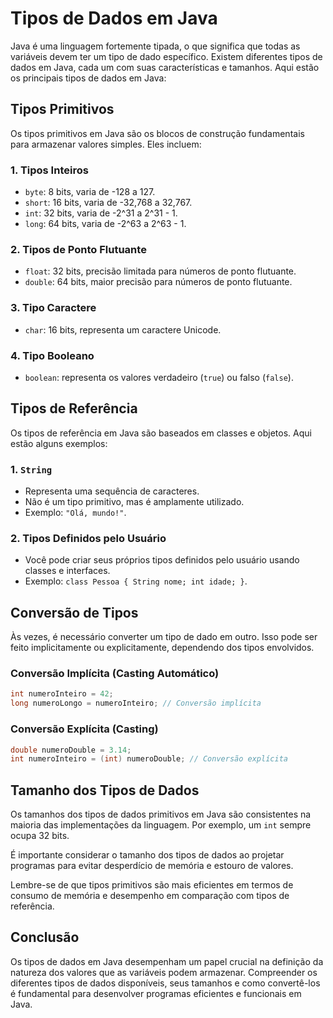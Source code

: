 # Tipos de Dados em Java

Java é uma linguagem fortemente tipada, o que significa que todas as variáveis devem ter um tipo de dado específico. Existem diferentes tipos de dados em Java, cada um com suas características e tamanhos. Aqui estão os principais tipos de dados em Java:

## Tipos Primitivos

Os tipos primitivos em Java são os blocos de construção fundamentais para armazenar valores simples. Eles incluem:

### 1. Tipos Inteiros
- `byte`: 8 bits, varia de -128 a 127.
- `short`: 16 bits, varia de -32,768 a 32,767.
- `int`: 32 bits, varia de -2^31 a 2^31 - 1.
- `long`: 64 bits, varia de -2^63 a 2^63 - 1.

### 2. Tipos de Ponto Flutuante
- `float`: 32 bits, precisão limitada para números de ponto flutuante.
- `double`: 64 bits, maior precisão para números de ponto flutuante.

### 3. Tipo Caractere
- `char`: 16 bits, representa um caractere Unicode.

### 4. Tipo Booleano
- `boolean`: representa os valores verdadeiro (`true`) ou falso (`false`).

## Tipos de Referência

Os tipos de referência em Java são baseados em classes e objetos. Aqui estão alguns exemplos:

### 1. `String`
- Representa uma sequência de caracteres.
- Não é um tipo primitivo, mas é amplamente utilizado.
- Exemplo: `"Olá, mundo!"`.

### 2. Tipos Definidos pelo Usuário
- Você pode criar seus próprios tipos definidos pelo usuário usando classes e interfaces.
- Exemplo: `class Pessoa { String nome; int idade; }`.

## Conversão de Tipos

Às vezes, é necessário converter um tipo de dado em outro. Isso pode ser feito implicitamente ou explicitamente, dependendo dos tipos envolvidos.

### Conversão Implícita (Casting Automático)
```java
int numeroInteiro = 42;
long numeroLongo = numeroInteiro; // Conversão implícita
```

### Conversão Explícita (Casting)
```java
double numeroDouble = 3.14;
int numeroInteiro = (int) numeroDouble; // Conversão explícita
```

## Tamanho dos Tipos de Dados

Os tamanhos dos tipos de dados primitivos em Java são consistentes na maioria das implementações da linguagem. Por exemplo, um `int` sempre ocupa 32 bits.

É importante considerar o tamanho dos tipos de dados ao projetar programas para evitar desperdício de memória e estouro de valores.

Lembre-se de que tipos primitivos são mais eficientes em termos de consumo de memória e desempenho em comparação com tipos de referência.

## Conclusão

Os tipos de dados em Java desempenham um papel crucial na definição da natureza dos valores que as variáveis podem armazenar. Compreender os diferentes tipos de dados disponíveis, seus tamanhos e como convertê-los é fundamental para desenvolver programas eficientes e funcionais em Java.